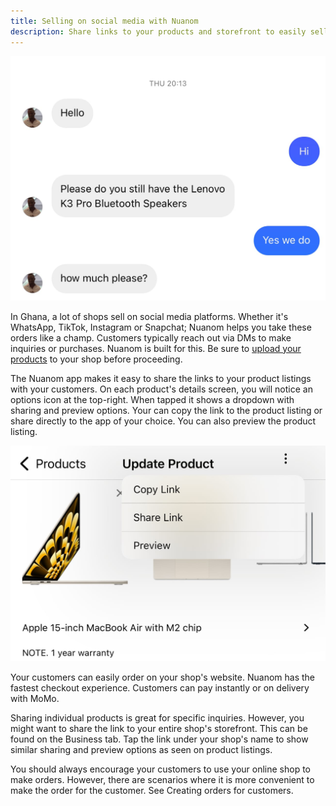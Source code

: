 ```yaml
---
title: Selling on social media with Nuanom
description: Share links to your products and storefront to easily sell on social media
---
```


![Customer chat enquiry pain](../../../../assets/customer-enquiry-chat.jpeg)

In Ghana, a lot of shops sell on social media platforms. Whether it's WhatsApp, TikTok, Instagram or Snapchat;
Nuanom helps you take these orders like a champ. Customers typically reach out via DMs to make inquiries or purchases. 
Nuanom is built for this. Be sure to [upload your products](/guides/merchant/upload-products/) to your shop before proceeding.

The Nuanom app makes it easy to share the links to your product listings with your customers. On each product's details screen, you will notice an options icon at the top-right. When tapped it shows a dropdown with sharing and preview options. Your can copy the link to the product listing or share directly to the app of your choice. You can also preview the product listing.

![Share link to products](../../../../assets/share-link-products.jpeg)

Your customers can easily order on your shop's website. Nuanom has the fastest checkout experience. Customers can pay instantly or on delivery with MoMo.

Sharing individual products is great for specific inquiries. However, you might want to share the link to your entire shop's storefront. This can be found on the Business tab. Tap the link under your shop's name to show similar sharing and preview options as seen on product listings.

You should always encourage your customers to use your online shop to make orders. However, there are scenarios where it is more convenient to make the order for the customer. See Creating orders for customers.
